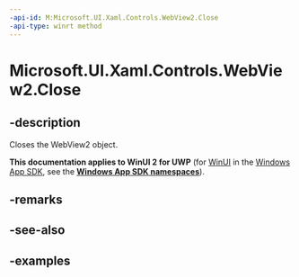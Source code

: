 ```yaml
---
-api-id: M:Microsoft.UI.Xaml.Controls.WebView2.Close
-api-type: winrt method
---
```


# Microsoft.UI.Xaml.Controls.WebView2.Close

<!--
public void Close ();
-->

## -description

Closes the WebView2 object.

**This documentation applies to WinUI 2 for UWP** (for [WinUI](/windows/apps/winui/winui3/) in the [Windows App SDK](/windows/apps/windows-app-sdk/), see the **[Windows App SDK namespaces](/windows/windows-app-sdk/api/winrt/)**).

## -remarks

## -see-also

## -examples
